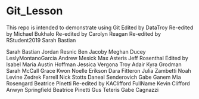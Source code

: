 # Git_Lesson
This repo is intended to demonstrate using Git
Edited by DataTroy
Re-edited by Michael Bukhalo
Re-edited by Carolyn Reagan
Re-edited by RStudent2019
Sarah Bastian

Sarah Bastian
Jordan Resnic
Ben Jacoby
Meghan Ducey
LeslyMontanoGarcia
Andrew Mesick
Max Asteris
Jeff Rosenthal
Edited by Isabel Maria
Austin Hoffman
Jessica Vergona
Troy Adair
Kyra Grodman
Sarah McCall
Grace Kwon
Noelle Erikson
Dara Fitteron
Julia Zambetti
Noah Levine
Zedrek Farrell
Nick Stotts 
Daneal Senderovich
Gabe Ganem
Mia Rosengard
Beatrice Pinetti
Re-edited by KAClifford
FullName Kevin Clifford
Anwyn Springfield
Beatrice Pinetti
Gus Teteris
Gabe Cagnazzi